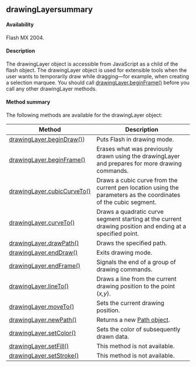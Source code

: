 ## drawingLayersummary

#### Availability

Flash MX 2004.

#### Description

The drawingLayer object is accessible from JavaScript as a child of the flash object. The drawingLayer object is used for extensible tools when the user wants to temporarily draw while dragging—for example, when creating a selection marquee. You should call [drawingLayer.beginFrame()](#!AdobeDocs/developers-animatesdk-docs/master/drawingLayer_object/drawingLaye1.md) before you call any other drawingLayer methods.

#### Method summary

The following methods are available for the drawingLayer object:

| **Method**                                            | **Description**                                                                                                 |
|-------------------------------------------------------|-----------------------------------------------------------------------------------------------------------------|
| [drawingLayer.beginDraw()](#!AdobeDocs/developers-animatesdk-docs/master/drawingLayer_object/drawingLayer.md)) | Puts Flash in drawing mode.                                                                                     |
| [drawingLayer.beginFrame()](#!AdobeDocs/developers-animatesdk-docs/master/drawingLayer_object/drawingLaye1.md)            | Erases what was previously drawn using the drawingLayer and prepares for more drawing commands.                 |
| [drawingLayer.cubicCurveTo()](#!AdobeDocs/developers-animatesdk-docs/master/drawingLayer_object/drawingLaye2.md)          | Draws a cubic curve from the current pen location using the parameters as the coordinates of the cubic segment. |
| [drawingLayer.curveTo()](#!AdobeDocs/developers-animatesdk-docs/master/drawingLayer_object/drawingLaye3.md)               | Draws a quadratic curve segment starting at the current drawing position and ending at a specified point.       |
| [drawingLayer.drawPath()](#!AdobeDocs/developers-animatesdk-docs/master/drawingLayer_object/drawingLaye4.md)              | Draws the specified path.                                                                                       |
| [drawingLayer.endDraw()](#!AdobeDocs/developers-animatesdk-docs/master/drawingLayer_object/drawingLaye5.md)               | Exits drawing mode.                                                                                             |
| [drawingLayer.endFrame()](#!AdobeDocs/developers-animatesdk-docs/master/drawingLayer_object/drawingLaye6.md)              | Signals the end of a group of drawing commands.                                                                 |
| [drawingLayer.lineTo()](#!AdobeDocs/developers-animatesdk-docs/master/drawingLayer_object/drawingLaye7.md)                | Draws a line from the current drawing position to the point (*x,y*).                                            |
| [drawingLayer.moveTo()](#!AdobeDocs/developers-animatesdk-docs/master/drawingLayer_object/drawingLaye8.md)                | Sets the current drawing position.                                                                              |
| [drawingLayer.newPath()](#!AdobeDocs/developers-animatesdk-docs/master/drawingLayer_object/drawingLaye9.md)               | Returns a new [Path object](#!AdobeDocs/developers-animatesdk-docs/master/Path_object/path_summary.md).                                                                     |
| [drawingLayer.setColor()](#!AdobeDocs/developers-animatesdk-docs/master/drawingLayer_object/drawingLay10.md)              | Sets the color of subsequently drawn data.                                                                      |
| [drawingLayer.setFill()](#!AdobeDocs/developers-animatesdk-docs/master/drawingLayer_object/drawingLay11.md)               | This method is not available.                                                                                   |
| [drawingLayer.setStroke()](#!AdobeDocs/developers-animatesdk-docs/master/drawingLayer_object/drawingLay12.md)             | This method is not available.                                                                                   |

<span id="drawingLayer.beginDraw()" class="anchor"></span>

